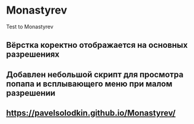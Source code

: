 # Monastyrev

Test to Monastyrev

## Вёрстка коректно отображается на основных разрешениях

## Добавлен небольшой скрипт для просмотра попапа и всплывающего меню при малом разрешении

## https://pavelsolodkin.github.io/Monastyrev/
